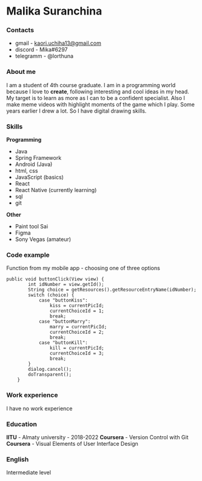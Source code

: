 # Malika Suranchina
### Contacts
- gmail - kaori.uchiha13@gmail.com
- discord - Mika#6297
- telegramm - @lorthuna
### About me
I am a student of 4th course graduate. I am in a programming world because I love to **create**, following interesting and cool ideas in my head. My target is to learn as more as I can to be a confident specialist.
Also I make meme videos with highlight moments of the game which I play.
Some years earlier I drew a lot. So I have digital drawing skills.

### Skills
**Programming**

- Java
- Spring Framework
- Android (Java)
- html, css
- JavaScript (basics)
- React
- React Native (currently learning)
- sql
- git

**Other**

- Paint tool Sai
- Figma
- Sony Vegas (amateur)

### Code example
Function from my mobile app - choosing one of three options
```
public void buttonClick(View view) {
        int idNumber = view.getId();
        String choice = getResources().getResourceEntryName(idNumber);
        switch (choice) {
            case "buttonKiss":
                kiss = currentPicId;
                currentChoiceId = 1;
                break;
            case "buttonMarry":
                marry = currentPicId;
                currentChoiceId = 2;
                break;
            case "buttonKill":
                kill = currentPicId;
                currentChoiceId = 3;
                break;
        }
        dialog.cancel();
        doTransparent();
    }
```
### Work experience
I have no work experience

### Education
**IITU** - Almaty university - 2018-2022
**Coursera** - Version Control with Git
**Coursera** - Visual Elements of User Interface Design

### English
Intermediate level
